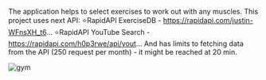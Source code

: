 The application helps to select exercises to work out with any muscles.
This project uses next API:
⭐RapidAPI ExerciseDB - https://rapidapi.com/justin-WFnsXH_t6...
⭐RapidAPI YouTube Search - https://rapidapi.com/h0p3rwe/api/yout...
And has limits to fetching data from the API (250 request per month) - it might be reached at 20 min.

![gym](https://user-images.githubusercontent.com/105970854/208760401-63efeefa-68bb-4966-a190-86d08ee0c35f.png)
